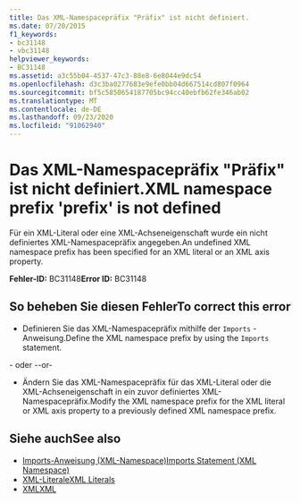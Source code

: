```yaml
---
title: Das XML-Namespacepräfix "Präfix" ist nicht definiert.
ms.date: 07/20/2015
f1_keywords:
- bc31148
- vbc31148
helpviewer_keywords:
- BC31148
ms.assetid: a3c55b04-4537-47c3-88e8-6e8044e9dc54
ms.openlocfilehash: d3c3ba0277683e9efe0bb04d667514cd807f0964
ms.sourcegitcommit: bf5c5850654187705bc94cc40ebfb62fe346ab02
ms.translationtype: MT
ms.contentlocale: de-DE
ms.lasthandoff: 09/23/2020
ms.locfileid: "91062940"
---
```

# <a name="xml-namespace-prefix-prefix-is-not-defined"></a><span data-ttu-id="eed5e-102">Das XML-Namespacepräfix "Präfix" ist nicht definiert.</span><span class="sxs-lookup"><span data-stu-id="eed5e-102">XML namespace prefix 'prefix' is not defined</span></span>

<span data-ttu-id="eed5e-103">Für ein XML-Literal oder eine XML-Achseneigenschaft wurde ein nicht definiertes XML-Namespacepräfix angegeben.</span><span class="sxs-lookup"><span data-stu-id="eed5e-103">An undefined XML namespace prefix has been specified for an XML literal or an XML axis property.</span></span>  
  
 <span data-ttu-id="eed5e-104">**Fehler-ID:** BC31148</span><span class="sxs-lookup"><span data-stu-id="eed5e-104">**Error ID:** BC31148</span></span>  
  
## <a name="to-correct-this-error"></a><span data-ttu-id="eed5e-105">So beheben Sie diesen Fehler</span><span class="sxs-lookup"><span data-stu-id="eed5e-105">To correct this error</span></span>  
  
- <span data-ttu-id="eed5e-106">Definieren Sie das XML-Namespacepräfix mithilfe der `Imports` -Anweisung.</span><span class="sxs-lookup"><span data-stu-id="eed5e-106">Define the XML namespace prefix by using the `Imports` statement.</span></span>  
  
 <span data-ttu-id="eed5e-107">- oder -</span><span class="sxs-lookup"><span data-stu-id="eed5e-107">-or-</span></span>  
  
- <span data-ttu-id="eed5e-108">Ändern Sie das XML-Namespacepräfix für das XML-Literal oder die XML-Achseneigenschaft in ein zuvor definiertes XML-Namespacepräfix.</span><span class="sxs-lookup"><span data-stu-id="eed5e-108">Modify the XML namespace prefix for the XML literal or XML axis property to a previously defined XML namespace prefix.</span></span>  
  
## <a name="see-also"></a><span data-ttu-id="eed5e-109">Siehe auch</span><span class="sxs-lookup"><span data-stu-id="eed5e-109">See also</span></span>

- [<span data-ttu-id="eed5e-110">Imports-Anweisung (XML-Namespace)</span><span class="sxs-lookup"><span data-stu-id="eed5e-110">Imports Statement (XML Namespace)</span></span>](../language-reference/statements/imports-statement-xml-namespace.md)
- [<span data-ttu-id="eed5e-111">XML-Literale</span><span class="sxs-lookup"><span data-stu-id="eed5e-111">XML Literals</span></span>](../language-reference/xml-literals/index.md)
- [<span data-ttu-id="eed5e-112">XML</span><span class="sxs-lookup"><span data-stu-id="eed5e-112">XML</span></span>](../programming-guide/language-features/xml/index.md)
